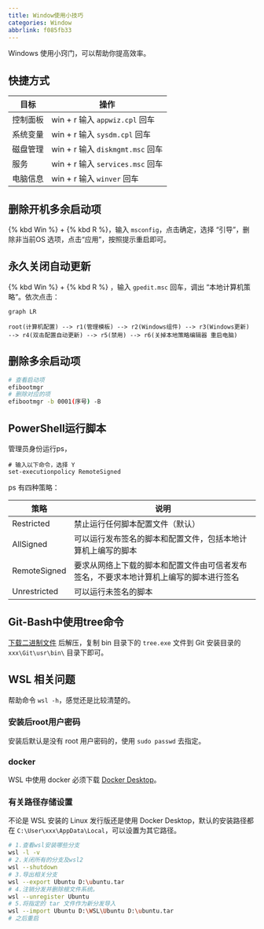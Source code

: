 ```yaml
---
title: Window使用小技巧
categories: Window
abbrlink: f085fb33
---
```


Windows 使用小窍门，可以帮助你提高效率。

<!-- more -->

## 快捷方式

| 目标     | 操作                             |
| -------- | -------------------------------- |
| 控制面板 | win + r 输入 `appwiz.cpl` 回车   |
| 系统变量 | win + r 输入 `sysdm.cpl` 回车    |
| 磁盘管理 | win + r 输入 `diskmgmt.msc` 回车 |
| 服务     | win + r 输入 `services.msc` 回车 |
| 电脑信息 | win + r 输入 `winver` 回车       |

## 删除开机多余启动项

{% kbd Win %} + {% kbd R %}，输入 `msconfig`，点击确定，选择 “引导”，删除非当前OS 选项，点击“应用”，按照提示重启即可。

## 永久关闭自动更新
{% kbd Win %} + {% kbd R %} ，输入 `gpedit.msc` 回车，调出 “本地计算机策略”。依次点击：

```mermaid
graph LR

root(计算机配置) --> r1(管理模板) --> r2(Windows组件) --> r3(Windows更新) --> r4(双击配置自动更新) --> r5(禁用) --> r6(关掉本地策略编辑器 重启电脑)

```

## 删除多余启动项

```bash
# 查看启动项
efibootmgr
# 删除对应的项
efibootmgr -b 0001(序号) -B
```

## PowerShell运行脚本

管理员身份运行ps，

```shell
# 输入以下命令，选择 Y
set-executionpolicy RemoteSigned
```

ps 有四种策略：

| 策略         | 说明                                                                                   |
| ------------ | -------------------------------------------------------------------------------------- |
| Restricted   | 禁止运行任何脚本配置文件（默认）                                                       |
| AllSigned    | 可以运行发布签名的脚本和配置文件，包括本地计算机上编写的脚本                           |
| RemoteSigned | 要求从网络上下载的脚本和配置文件由可信者发布签名，不要求本地计算机上编写的脚本进行签名 |
| Unrestricted | 可以运行未签名的脚本                                                                   |

## Git-Bash中使用tree命令

[下载二进制文件](http://gnuwin32.sourceforge.net/package/tree.htm) 后解压，复制 bin 目录下的 `tree.exe` 文件到 Git 安装目录的 `xxx\Git\usr\bin\` 目录下即可。

## WSL 相关问题

帮助命令 `wsl -h`，感觉还是比较清楚的。

### 安装后root用户密码

安装后默认是没有 root 用户密码的，使用 `sudo passwd` 去指定。

### docker

WSL 中使用 docker 必须下载 [Docker Desktop](https://docs.docker.com/desktop/windows/wsl/)。

### 有关路径存储设置

不论是 WSL 安装的 Linux 发行版还是使用 Docker Desktop，默认的安装路径都在 `C:\User\xxx\AppData\Local`，可以设置为其它路径。

```bash
# 1.查看wsl安装哪些分支
wsl -l -v
# 2.关闭所有的分支及wsl2
wsl --shutdown
# 3.导出相关分支
wsl --export Ubuntu D:\ubuntu.tar
# 4.注销分发并删除根文件系统。
wsl --unregister Ubuntu
# 5.将指定的 tar 文件作为新分发导入
wsl --import Ubuntu D:\WSL\Ubuntu D:\ubuntu.tar
# 之后重启
```
